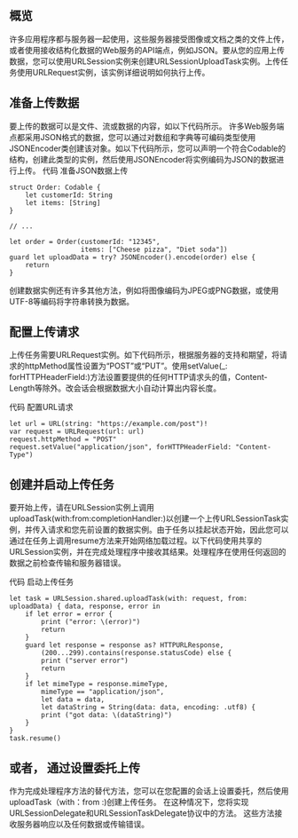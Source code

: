 ## 概览
许多应用程序都与服务器一起使用，这些服务器接受图像或文档之类的文件上传，或者使用接收结构化数据的Web服务的API端点，例如JSON。要从您的应用上传数据，您可以使用URLSession实例来创建URLSessionUploadTask实例。上传任务使用URLRequest实例，该实例详细说明如何执行上传。

## 准备上传数据
要上传的数据可以是文件、流或数据的内容，如以下代码所示。
许多Web服务端点都采用JSON格式的数据，您可以通过对数组和字典等可编码类型使用JSONEncoder类创建该对象。如以下代码所示，您可以声明一个符合Codable的结构，创建此类型的实例，然后使用JSONEncoder将实例编码为JSON的数据进行上传。
代码 准备JSON数据上传
```
struct Order: Codable {
    let customerId: String
    let items: [String]
}

// ...

let order = Order(customerId: "12345",
                  items: ["Cheese pizza", "Diet soda"])
guard let uploadData = try? JSONEncoder().encode(order) else {
    return
}
```
创建数据实例还有许多其他方法，例如将图像编码为JPEG或PNG数据，或使用UTF-8等编码将字符串转换为数据。
## 配置上传请求
上传任务需要URLRequest实例。如下代码所示，根据服务器的支持和期望，将请求的httpMethod属性设置为“POST”或“PUT”。使用setValue(_: forHTTPHeaderField:)方法设置要提供的任何HTTP请求头的值，Content-Length等除外。改会话会根据数据大小自动计算出内容长度。

代码 配置URL请求
```
let url = URL(string: "https://example.com/post")!
var request = URLRequest(url: url)
request.httpMethod = "POST"
request.setValue("application/json", forHTTPHeaderField: "Content-Type")
```
## 创建并启动上传任务
要开始上传，请在URLSession实例上调用uploadTask(with:from:completionHandler:)以创建一个上传URLSessionTask实例，并传入请求和您先前设置的数据实例。由于任务以挂起状态开始，因此您可以通过在任务上调用resume方法来开始网络加载过程。以下代码使用共享的URLSession实例，并在完成处理程序中接收其结果。处理程序在使用任何返回的数据之前检查传输和服务器错误。

代码 启动上传任务
```
let task = URLSession.shared.uploadTask(with: request, from: uploadData) { data, response, error in
    if let error = error {
        print ("error: \(error)")
        return
    }
    guard let response = response as? HTTPURLResponse,
        (200...299).contains(response.statusCode) else {
        print ("server error")
        return
    }
    if let mimeType = response.mimeType,
        mimeType == "application/json",
        let data = data,
        let dataString = String(data: data, encoding: .utf8) {
        print ("got data: \(dataString)")
    }
}
task.resume()
```

## 或者， 通过设置委托上传
作为完成处理程序方法的替代方法，您可以在您配置的会话上设置委托，然后使用uploadTask（with：from :)创建上传任务。 在这种情况下，您将实现URLSessionDelegate和URLSessionTaskDelegate协议中的方法。 这些方法接收服务器响应以及任何数据或传输错误。









